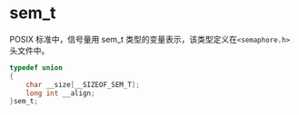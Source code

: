 # sem_t

POSIX 标准中，信号量用 sem_t 类型的变量表示，该类型定义在`<semaphore.h>`头文件中。

```c
typedef union
{
    char __size[__SIZEOF_SEM_T];
    long int __align;
}sem_t;
```

